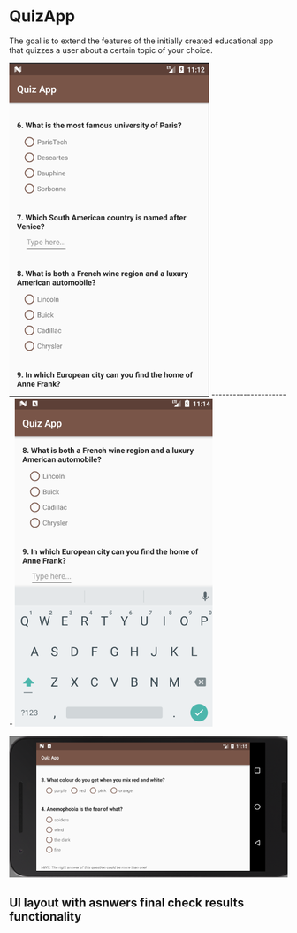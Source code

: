 # QuizApp

The goal is to extend the features of the initially created educational app 
that quizzes a user about a certain topic of your choice. 

![](https://github.com/skorudzhiev/QuizApp/blob/master/readme/quizApp1%20-%20Nexus_5X_API_24_5554.png) ----------------------    ![](https://github.com/skorudzhiev/QuizApp/blob/master/readme/quizApp2%20-%20Nexus_5X_API_24_5554.png)
 
  
  
![alt text](https://github.com/skorudzhiev/QuizApp/blob/master/readme/quizApp3%20-%20Nexus_5X_API_24_5554.png)
## UI layout with asnwers final check results functionality
